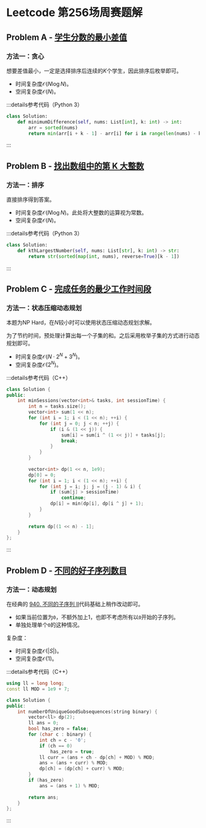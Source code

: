 # Leetcode 第256场周赛题解

## Problem A - [学生分数的最小差值](https://leetcode.cn/problems/minimum-difference-between-highest-and-lowest-of-k-scores/)

### 方法一：贪心

想要差值最小，一定是选择排序后连续的$K$个学生，因此排序后枚举即可。

- 时间复杂度$\mathcal{O}(N\log N)$。
- 空间复杂度$\mathcal{O}(N)$。

:::details参考代码（Python 3）

```python
class Solution:
    def minimumDifference(self, nums: List[int], k: int) -> int:
        arr = sorted(nums)
        return min(arr[i + k - 1] - arr[i] for i in range(len(nums) - k + 1))
```

:::

## Problem B - [找出数组中的第 K 大整数](https://leetcode.cn/problems/find-the-kth-largest-integer-in-the-array/)

### 方法一：排序

直接排序得到答案。

- 时间复杂度$\mathcal{O}(N\log N)$。此处将大整数的运算视为常数。
- 空间复杂度$\mathcal{O}(N)$。

:::details参考代码（Python 3）

```python
class Solution:
    def kthLargestNumber(self, nums: List[str], k: int) -> str:
        return str(sorted(map(int, nums), reverse=True)[k - 1])
```

:::

## Problem C - [完成任务的最少工作时间段](https://leetcode.cn/problems/minimum-number-of-work-sessions-to-finish-the-tasks/)

### 方法一：状态压缩动态规划

本题为NP Hard，在$N$较小时可以使用状态压缩动态规划求解。

为了节约时间，预处理计算出每一个子集的和。之后采用枚举子集的方式进行动态规划即可。

- 时间复杂度$\mathcal{O}(N\cdot2^N+3^N)$。
- 空间复杂度$\mathcal{O}(2^N)$。

:::details参考代码（C++）

```cpp
class Solution {
public:
    int minSessions(vector<int>& tasks, int sessionTime) {
        int n = tasks.size();
        vector<int> sum(1 << n);
        for (int i = 1; i < (1 << n); ++i) {
            for (int j = 0; j < n; ++j) {
                if (i & (1 << j)) {
                    sum[i] = sum[i ^ (1 << j)] + tasks[j];
                    break;
                }
            }
        }
        
        vector<int> dp(1 << n, 1e9);
        dp[0] = 0;
        for (int i = 1; i < (1 << n); ++i) {
            for (int j = i; j; j = (j - 1) & i) {
                if (sum[j] > sessionTime)
                    continue;
                dp[i] = min(dp[i], dp[i ^ j] + 1);
            }
        }
        
        return dp[(1 << n) - 1];
    }
};
```

:::

## Problem D - [不同的好子序列数目](https://leetcode.cn/problems/number-of-unique-good-subsequences/)

### 方法一：动态规划

在经典的 [940. 不同的子序列 II](https://leetcode.cn/problems/distinct-subsequences-ii/)代码基础上稍作改动即可。

- 如果当前位置为`0`，不额外加上$1$，也即不考虑所有以`0`开始的子序列。
- 单独处理单个`0`的这种情况。

复杂度：

- 时间复杂度$\mathcal{O}(|S|)$。
- 空间复杂度$\mathcal{O}(1)$。

:::details参考代码（C++）

```cpp
using ll = long long;
const ll MOD = 1e9 + 7;

class Solution {
public:
    int numberOfUniqueGoodSubsequences(string binary) {
        vector<ll> dp(2);
        ll ans = 0;
        bool has_zero = false;
        for (char c : binary) {
            int ch = c - '0';
            if (ch == 0)
                has_zero = true;
            ll curr = (ans + ch - dp[ch] + MOD) % MOD;
            ans = (ans + curr) % MOD;
            dp[ch] = (dp[ch] + curr) % MOD;
        }
        if (has_zero)
            ans = (ans + 1) % MOD;
        
        return ans;
    }
};
```

:::
